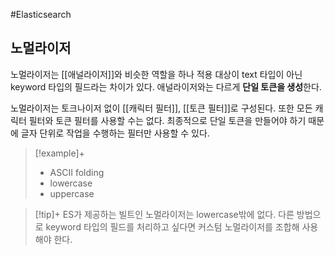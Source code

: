 #Elasticsearch 

## 노멀라이저
노멀라이저는 [[애널라이저]]와 비슷한 역할을 하나 적용 대상이 text 타입이 아닌 keyword 타입의 필드라는 차이가 있다. 애널라이저와는 다르게 **단일 토큰을 생성**한다.

노멀라이저는 토크나이저 없이 [[캐릭터 필터]], [[토큰 필터]]로 구성된다. 또한 모든 캐릭터 필터와 토큰 필터를 사용할 수는 없다. 최종적으로 단일 토큰을 만들어야 하기 때문에 글자 단위로 작업을 수행하는 필터만 사용할 수 있다.

> [!example]+ 
> + ASCII folding
> + lowercase
> + uppercase

> [!tip]+ 
> ES가 제공하는 빌트인 노멀라이저는 lowercase밖에 없다. 다른 방법으로 keyword 타입의 필드를 처리하고 싶다면 커스텀 노멀라이저를 조합해 사용해야 한다.